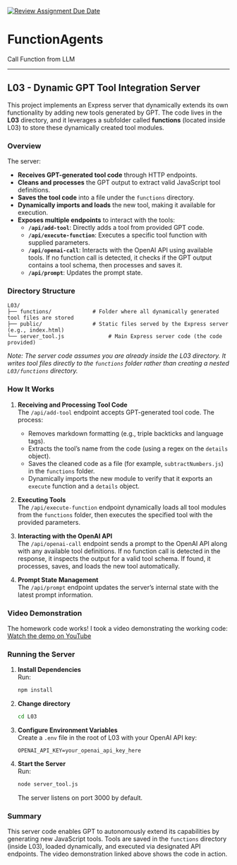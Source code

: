 [![Review Assignment Due Date](https://classroom.github.com/assets/deadline-readme-button-22041afd0340ce965d47ae6ef1cefeee28c7c493a6346c4f15d667ab976d596c.svg)](https://classroom.github.com/a/gQNXeTiZ)
# FunctionAgents
Call Function from LLM

---

## L03 - Dynamic GPT Tool Integration Server

This project implements an Express server that dynamically extends its own functionality by adding new tools generated by GPT. The code lives in the **L03** directory, and it leverages a subfolder called **functions** (located inside L03) to store these dynamically created tool modules.

### Overview

The server:
- **Receives GPT-generated tool code** through HTTP endpoints.
- **Cleans and processes** the GPT output to extract valid JavaScript tool definitions.
- **Saves the tool code** into a file under the `functions` directory.
- **Dynamically imports and loads** the new tool, making it available for execution.
- **Exposes multiple endpoints** to interact with the tools:
  - **`/api/add-tool`**: Directly adds a tool from provided GPT code.
  - **`/api/execute-function`**: Executes a specific tool function with supplied parameters.
  - **`/api/openai-call`**: Interacts with the OpenAI API using available tools. If no function call is detected, it checks if the GPT output contains a tool schema, then processes and saves it.
  - **`/api/prompt`**: Updates the prompt state.

### Directory Structure

```
L03/
├── functions/             # Folder where all dynamically generated tool files are stored
├── public/                # Static files served by the Express server (e.g., index.html)
└── server_tool.js              # Main Express server code (the code provided)
```

*Note: The server code assumes you are already inside the L03 directory. It writes tool files directly to the `functions` folder rather than creating a nested `L03/functions` directory.*

### How It Works

1. **Receiving and Processing Tool Code**  
   The `/api/add-tool` endpoint accepts GPT-generated tool code. The process:
   - Removes markdown formatting (e.g., triple backticks and language tags).
   - Extracts the tool’s name from the code (using a regex on the `details` object).
   - Saves the cleaned code as a file (for example, `subtractNumbers.js`) in the `functions` folder.
   - Dynamically imports the new module to verify that it exports an `execute` function and a `details` object.

2. **Executing Tools**  
   The `/api/execute-function` endpoint dynamically loads all tool modules from the `functions` folder, then executes the specified tool with the provided parameters.

3. **Interacting with the OpenAI API**  
   The `/api/openai-call` endpoint sends a prompt to the OpenAI API along with any available tool definitions. If no function call is detected in the response, it inspects the output for a valid tool schema. If found, it processes, saves, and loads the new tool automatically.

4. **Prompt State Management**  
   The `/api/prompt` endpoint updates the server’s internal state with the latest prompt information.

### Video Demonstration

The homework code works! I took a video demonstrating the working code:  
[Watch the demo on YouTube](https://www.youtube.com/watch?v=tL7Tge5QIt0)

### Running the Server

1. **Install Dependencies**  
   Run:
   ```bash
   npm install
   ```
   
2. **Change directory**
   ```bash
   cd L03
   ```
   
4. **Configure Environment Variables**  
   Create a `.env` file in the root of L03 with your OpenAI API key:
   ```
   OPENAI_API_KEY=your_openai_api_key_here
   ```

5. **Start the Server**  
   Run:
   ```bash
   node server_tool.js
   ```
   The server listens on port 3000 by default.

### Summary

This server code enables GPT to autonomously extend its capabilities by generating new JavaScript tools. Tools are saved in the `functions` directory (inside L03), loaded dynamically, and executed via designated API endpoints. The video demonstration linked above shows the code in action.
